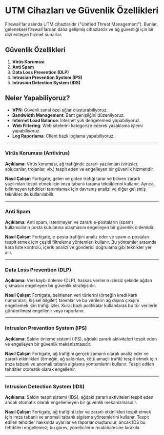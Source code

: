 # UTM Cihazları ve Güvenlik Özellikleri

Firewall'lar aslında UTM cihazlarıdır ("Unified Threat Management"). Bunlar, geleneksel firewall'lardan daha gelişmiş cihazlardır ve ağ güvenliği için bir dizi entegre hizmet sunarlar.

## Güvenlik Özellikleri

1. **Virüs Koruması**
2. **Anti Spam**
3. **Data Loss Prevention (DLP)**
4. **Intrusion Prevention System (IPS)**
5. **Intrusion Detection System (IDS)**

## Neler Yapabiliyoruz?

- **VPN**: Güvenli sanal özel ağlar oluşturabiliyoruz.
- **Bandwidth Management**: Bant genişliğini düzenliyoruz.
- **Internet Load Balance**: İnternet yük dengelemesi yapabiliyoruz.
- **Web Filtering**: Web sitelerini kategorize ederek yasaklama işlemi yapabiliyoruz.
- **Log Raporlama**: Client bazlı loglama yapabiliyoruz.

---

### Virüs Koruması (Antivirus)

**Açıklama**: Virüs koruması, ağ trafiğinde zararlı yazılımları (virüsler, solucanlar, trojanlar, vb.) tespit eden ve engelleyen bir güvenlik hizmetidir.

**Nasıl Çalışır**: Fortigate, gelen ve giden trafiği tarar ve bilinen zararlı yazılımları tespit etmek için imza tabanlı tarama tekniklerini kullanır. Ayrıca, bilinmeyen tehditleri tanımlamak için davranış analizi ve diğer gelişmiş teknikler de kullanılabilir.

---

### Anti Spam

**Açıklama**: Anti spam, istenmeyen ve zararlı e-postaların (spam) kullanıcıların posta kutularına ulaşmasını engelleyen bir güvenlik önlemidir.

**Nasıl Çalışır**: Fortigate, e-posta trafiğini analiz eder ve spam e-postaları tespit etmek için çeşitli filtreleme yöntemleri kullanır. Bu yöntemler arasında kara liste kontrolü, içerik analizi ve gönderici doğrulama gibi teknikler yer alır.

---

### Data Loss Prevention (DLP)

**Açıklama**: Veri kaybı önleme (DLP), hassas verilerin izinsiz şekilde ağdan çıkmasını engelleyen bir güvenlik stratejisidir.

**Nasıl Çalışır**: Fortigate, belirlenen veri türlerini (örneğin kredi kartı numaraları, kişisel bilgiler) tanımlar ve bu verilerin ağ dışına çıkışını engellemek için trafiği izler. Kural bazlı politikalar kullanılarak bu tür verilerin gönderilmesi engellenir veya raporlanır.

---

### Intrusion Prevention System (IPS)

**Açıklama**: Saldırı önleme sistemi (IPS), ağdaki zararlı aktiviteleri tespit eden ve engelleyen bir güvenlik mekanizmasıdır.

**Nasıl Çalışır**: Fortigate, ağ trafiğini gerçek zamanlı olarak analiz eder ve zararlı etkinlikleri (örneğin, ağ saldırıları, kötü amaçlı trafik) tespit etmek için imza tabanlı ve anomali tabanlı algılama yöntemlerini kullanır. Tespit edilen tehditler otomatik olarak engellenir.

---

### Intrusion Detection System (IDS)

**Açıklama**: Saldırı tespit sistemi (IDS), ağdaki zararlı aktiviteleri tespit eden ancak otomatik olarak engellemeyen bir güvenlik mekanizmasıdır.

**Nasıl Çalışır**: Fortigate, ağ trafiğini izler ve zararlı etkinlikleri tespit etmek için imza tabanlı ve anomali tabanlı algılama yöntemlerini kullanır. Tespit edilen tehditler hakkında uyarılar ve raporlar oluşturulur, ancak IDS bu tehditleri engellemez; bu görev, yöneticilerin müdahalesine bırakılır.
